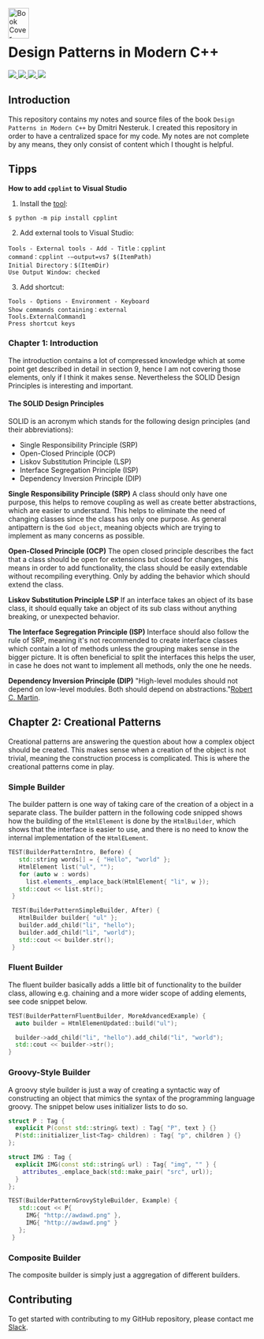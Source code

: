 <img src="https://proxy.duckduckgo.com/iu/?u=https%3A%2F%2Ftse1.mm.bing.net%2Fth%3Fid%3DOIP.UpYpMIfsXsORJXAR4do7KgAAAA%26pid%3DApi&f=1" alt="Book Cover" height="62px" width="42px" align="left"><br><br>

# Design Patterns in Modern C++
<div>
    <a href="https://github.com/NaPiZip/Tipps-and-tricks">
        <img src="https://img.shields.io/badge/Document%20Version-0.0.1-green.svg"/>
    </a>
    <a href="https://www.microsoft.com">
        <img src="https://img.shields.io/badge/Windows%2010%20x64-10.0.17134%20Build%2017134-blue.svg"/>
    </a>
    <a href="https://cmake.org/">
        <img src="https://img.shields.io/badge/CMake-3.15.3-blue"/>
    </a>
    <a href="https://visualstudio.microsoft.com/vs/">
        <img src="https://img.shields.io/badge/Microsoft%20Visual%20Studio-16.3.1-blue"/>
    </a>
</div>

## Introduction
This repository contains my notes and source files of the book `Design Patterns in Modern C++` by Dmitri Nesteruk. I created this repository in order to have a centralized space for my code. My notes are not complete by any means, they only consist of content which I thought is helpful.

## Tipps
<b>How to add `cpplint` to Visual Studio</b>
1. Install the [tool](https://github.com/google/styleguide):
```
$ python -m pip install cpplint
```
2. Add external tools to Visual Studio:
  ```
  Tools - External tools - Add - Title：cpplint
  command：cpplint -–output=vs7 $(ItemPath)
  Initial Directory：$(ItemDir)
  Use Output Window: checked
  ```
3. Add shortcut:
  ```
  Tools - Options - Environment - Keyboard
  Show commands containing：external
  Tools.ExternalCommand1
  Press shortcut keys
  ```

### Chapter 1: Introduction
The introduction contains a lot of compressed knowledge which at some point get described in detail in section 9, hence I am not covering those elements, only if I think it makes sense. Nevertheless the SOLID Design Principles is interesting and important.

#### The SOLID Design Principles
SOLID is an acronym which stands for the following design principles (and their abbreviations):
- Single Responsibility Principle (SRP)
- Open-Closed Principle (OCP)
- Liskov Substitution Principle (LSP)
- Interface Segregation Principle (ISP)
- Dependency Inversion Principle (DIP)

**Single Responsibility Principle (SRP)**
A class should only have one purpose, this helps to remove coupling as well as create better abstractions, which are easier to understand. This helps to eliminate the need of changing classes since the class has only one purpose. As general antipattern is the `God object`, meaning objects which are trying to implement as many concerns as possible.

**Open-Closed Principle (OCP)**
The open closed principle describes the fact that a class should be open for extensions but closed for changes, this means in order to add functionality, the class should be easily extendable without recompiling everything. Only by adding the behavior which should extend the class.

**Liskov Substitution Principle LSP**
If an interface takes an object of its base class, it should equally take an object
of its sub class without anything breaking, or unexpected behavior.

**The Interface Segregation Principle (ISP)**
Interface should also follow the rule of SRP, meaning it's not recommended to create interface classes which contain a lot of methods unless the grouping makes sense in the bigger picture. It is often beneficial to split the interfaces this helps the user, in case he does not want to implement all methods, only the one he needs.

**Dependency Inversion Principle (DIP)**
"High-level modules should not depend on low-level modules. Both
should depend on abstractions."[Robert C. Martin](https://www.goodreads.com/author/show/45372.Robert_C_Martin).

## Chapter 2: Creational Patterns
Creational patterns are answering the question about how a complex object should be created. This makes sense when a creation of the object is not trivial, meaning the construction process is complicated. This is where the creational patterns come in play.

### Simple Builder
The builder pattern is one way of taking care of the creation of a object in a separate class. The builder pattern in the following code snipped shows how the building of the `HtmlElement` is done by the `HtmlBuilder`, which shows that the interface is easier to use, and there is no need to know the internal implementation of the `HtmlELement`.
``` c++
TEST(BuilderPatternIntro, Before) {
   std::string words[] = { "Hello", "world" };
   HtmlElement list("ul", "");
   for (auto w : words)
     list.elements_.emplace_back(HtmlElement{ "li", w });
   std::cout << list.str();
 }

 TEST(BuilderPatternSimpleBuilder, After) {
   HtmlBuilder builder{ "ul" };
   builder.add_child("li", "hello");
   builder.add_child("li", "world");
   std::cout << builder.str();
 }
```
### Fluent Builder
The fluent builder basically adds a little bit of functionality to the builder class, allowing e.g. chaining and a more wider scope of adding elements, see code snippet below.

```c++
TEST(BuilderPatternFluentBuilder, MoreAdvancedExample) {
  auto builder = HtmlElemenUpdated::build("ul");

  builder->add_child("li", "hello").add_child("li", "world");
  std::cout << builder->str();
}
```

### Groovy-Style Builder
A groovy style builder is just a way of creating a syntactic way of constructing an object that mimics the syntax of the programming language groovy. The snippet below uses initializer lists to do so.
```c++
struct P : Tag {
  explicit P(const std::string& text) : Tag{ "P", text } {}
  P(std::initializer_list<Tag> children) : Tag{ "p", children } {}
};

struct IMG : Tag {
  explicit IMG(const std::string& url) : Tag{ "img", "" } {
    attributes_.emplace_back(std::make_pair( "src", url));
  }
};

TEST(BuilderPatternGrovyStyleBuilder, Example) {
   std::cout << P{
     IMG{ "http://awdawd.png" },
     IMG{ "http://awdawd.png" }
   };
 }
```
### Composite Builder
The composite builder is simply just a aggregation of different builders.

## Contributing
To get started with contributing to my GitHub repository, please contact me [Slack](https://join.slack.com/t/napi-friends/shared_invite/enQtNDg3OTg5NDc1NzUxLWU1MWNhNmY3ZTVmY2FkMDM1ODg1MWNlMDIyYTk1OTg4OThhYzgyNDc3ZmE5NzM1ZTM2ZDQwZGI0ZjU2M2JlNDU).
